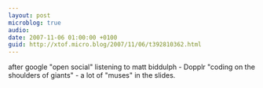 ```yaml
---
layout: post
microblog: true
audio: 
date: 2007-11-06 01:00:00 +0100
guid: http://xtof.micro.blog/2007/11/06/t392810362.html
---
```

after google "open social" listening to matt biddulph - Dopplr "coding on the shoulders of giants" - a lot of "muses" in the slides.
